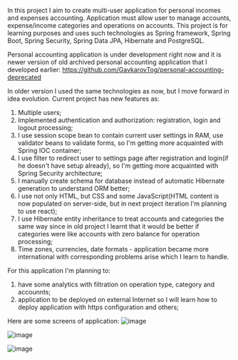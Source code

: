 In this project I aim to create multi-user application for personal incomes and expenses accounting. 
Application must allow user to manage accounts, expense/income categories and operations on accounts.
This project is for learning purposes and uses such technologies as Spring framework, Spring Boot, Spring Security, Spring Data JPA, Hibernate and PostgreSQL.

Personal accounting application is under development right now and it is newer version of old archived personal accounting application that I developed earlier: https://github.com/GavkarovTog/personal-accounting-deprecated

In older version I used the same technologies as now, but I move forward in idea evolution. Current project has new features as:
1) Multiple users;
2) Implemented authentication and authorization: registration, login and logout processing;
3) I use session scope bean to contain current user settings in RAM, use validator beans to validate forms, so I'm getting more acquainted with Spring IOC container;
4) I use filter to redirect user to settings page after registration and login(if he doesn't have setup already), so I'm getting more acquainted with Spring Security architecture;
5) I manually create schema for database instead of automatic Hibernate generation to understand ORM better;
6) I use not only HTML, but CSS and some JavaScript(HTML content is now populated on server-side, but in next project iteration I'm planning to use react);
7) I use Hibernate entity inheritance to treat accounts and categories the same way since in old project I learnt that it would be better if categories were like accounts with zero balance for operation processing;
8) Time zones, currencies, date formats - application became more international with corresponding problems arise which I learn to handle.

For this application I'm planning to:
1) have some analytics with filtration on operation type, category and accounnts;
2) application to be deployed on external Internet so I will learn how to deploy application with https configuration and others;

Here are some screens of application:
![image](https://github.com/user-attachments/assets/ef953c1b-8bf0-49a3-aaa2-d3f849e3df2c)

![image](https://github.com/user-attachments/assets/61d7815f-337e-464d-98c3-08587d3fd407)

![image](https://github.com/user-attachments/assets/e2dc1eff-d891-440d-b1f9-c6ac18d91b0c)
